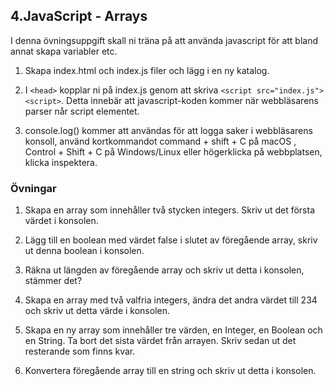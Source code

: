## 4.JavaScript - Arrays

I denna övningsuppgift skall ni träna på att använda javascript för att bland annat skapa variabler etc.

1. Skapa index.html och index.js filer och lägg i en ny katalog.

2. I ```<head>``` kopplar ni på index.js genom att skriva ```<script src="index.js"><script>```. Detta innebär att javascript-koden kommer när webbläsarens parser når script elementet.

3. console.log() kommer att användas för att logga saker i webbläsarens konsoll, använd kortkommandot command + shift + C på macOS , Control + Shift + C på Windows/Linux eller högerklicka på webbplatsen, klicka inspektera.

### Övningar

1. Skapa en array som innehåller två stycken integers. Skriv ut det första värdet i konsolen.

2. Lägg till en boolean med värdet false i slutet av föregående array, skriv ut denna boolean i konsolen.

3. Räkna ut längden av föregående array och skriv ut detta i konsolen, stämmer det?

4. Skapa en array med två valfria integers, ändra det andra värdet till 234 och skriv ut detta värde i konsolen.

5. Skapa en ny array som innehåller tre värden, en Integer, en Boolean och en String. Ta bort det sista värdet från arrayen. Skriv sedan ut det resterande som finns kvar.

6. Konvertera föregående array till en string och skriv ut detta i konsolen.





